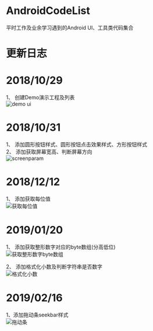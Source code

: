 # AndroidCodeList
平时工作及业余学习遇到的Android UI、工具类代码集合

# 更新日志

# 2018/10/29 
1、 创建Demo演示工程及列表
<br/>
![demo ui](https://52code.tech/images/block/ic_demo_ui.gif)

# 2018/10/31
1、 添加圆形按钮样式、圆形按钮点击效果样式、方形按钮样式
<br/>
2、 添加获取屏幕宽高、判断屏幕方向
<br/>
![screenparam](https://52code.tech/images/block/ic_button_screen.gif)

# 2018/12/12
1、 添加获取每位值
<br/>
![获取每位值](https://52code.tech/images/block/gif_each_byte.gif)

# 2019/01/20
1、 添加获取整形数字对应的byte数组(分高低位)
<br/>
![获取整形数字byte数组](https://52code.tech/images/block/int_to_bytes.gif)

2、 添加格式化小数及判断字符串是否数字
<br/>
![格式化小数](https://52code.tech/images/block/number_format.gif)

# 2019/02/16
1、添加拖动条seekbar样式
<br/>
![拖动条](https://52code.tech/images/block/seekbar.gif)